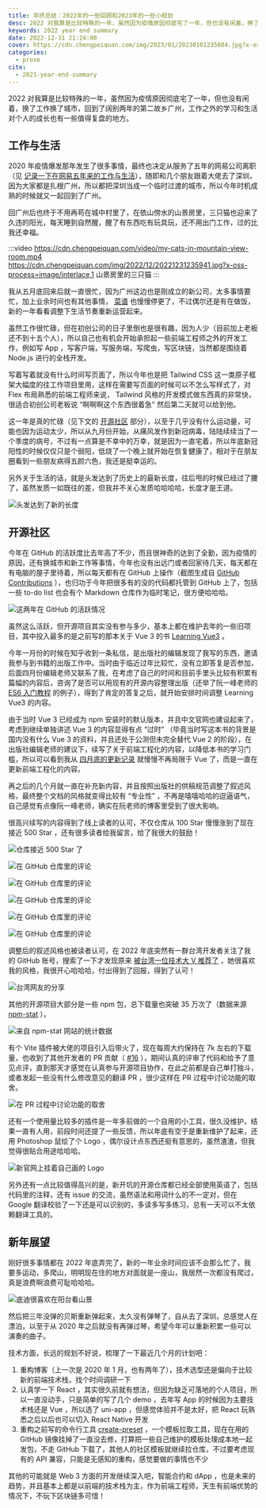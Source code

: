 ```yaml
---
title: 年终总结：2022年的一些回顾和2023年的一些小规划
desc: 2022 对我算是比较特殊的一年，虽然因为疫情原因彻底宅了一年，但也没有闲着，换了工作换了城市，回到了阔别两年的第二故乡广州，工作之外的学习和生活对个人的成长也有一些值得复盘的地方。
keywords: 2022 year end summary
date: 2022-12-31 21:24:00
cover: https://cdn.chengpeiquan.com/img/2023/01/20230101235604.jpg?x-oss-process=image/interlace,1
categories:
  - prose
cite:
  - 2021-year-end-summary
---
```


2022 对我算是比较特殊的一年，虽然因为疫情原因彻底宅了一年，但也没有闲着，换了工作换了城市，回到了阔别两年的第二故乡广州，工作之外的学习和生活对个人的成长也有一些值得复盘的地方。

## 工作与生活

2020 年疫情爆发那年发生了很多事情，最终也决定从服务了五年的网易公司离职（见 [记录一下在网易五年来的工作与生活](https://chengpeiquan.com/topic/netease)），随即和几个朋友跟着大佬去了深圳，因为大家都是扎根广州，所以都把深圳当成一个临时过渡的城市，所以今年时机成熟的时候就又一起回到了广州。

回广州后也终于不用再苟在城中村里了，在依山傍水的山景房里，三只猫也迎来了久违的阳光，每天睡到自然醒，醒了有东西吃有玩具玩，还不用出门工作，过的比我还幸福。

:::video
https://cdn.chengpeiquan.com/video/my-cats-in-mountain-view-room.mp4
https://cdn.chengpeiquan.com/img/2022/12/20221231235941.jpg?x-oss-process=image/interlace,1
山景房里的三只猫
:::

我从五月底回来后就一直很忙，因为广州这边也是刚成立的新公司，太多事情要忙，加上业余时间也有其他事情， [菜谱](https://chengpeiquan.com/cookbook) 也慢慢停更了，不过偶尔还是有在做饭，新的一年看看调整下生活节奏重新运营起来。

虽然工作很忙碌，但在初创公司的日子里倒也是很有趣，因为人少（目前加上老板还不到十五个人），所以自己也有机会开始承担起一些前端工程师之外的开发工作，例如写 App ，写客户端，写服务端，写爬虫，写区块链，当然都是围绕着 Node.js 进行的全栈开发。

写着写着就没有什么时间写页面了，所以今年也是把 Tailwind CSS 这一类原子框架大幅度的往工作项目里用，这样在需要写页面的时候可以不怎么写样式了，对 Flex 布局熟悉的前端工程师来说， Tailwind 风格的开发模式做东西真的非常快，很适合初创公司老板说 “啊啊啊这个东西很着急” 然后第二天就可以给到他。

这一年是真的忙碌（见下文的 [开源社区](#开源社区) 部分），以至于几乎没有什么运动量，可能也因为运动太少，所以从九月份开始，从痛风发作到新冠病毒，陆陆续续当了一个季度的病号，不过有一点算是不幸中的万幸，就是因为一直宅着，所以年底新冠阳性的时候仅仅只是个弱阳，低烧了一个晚上就开始在恢复健康了，相对于在朋友圈看到一些朋友病得五颜六色，我还是挺幸运的。

另外关于生活的话，就是头发达到了历史上的最新长度，往后甩的时候已经过了腰了，虽然发质一如既往的差，但我并不关心发质哈哈哈哈，长度才是王道。

![头发达到了新的长度](https://cdn.chengpeiquan.com/img/2023/01/20230101231241.jpg?x-oss-process=image/interlace,1)

## 开源社区

今年在 GitHub 的活跃度比去年高了不少，而且很神奇的达到了全勤，因为疫情的原因，还有换城市和新工作等事情，今年也没有出远门或者回家待几天，每天都在有电脑的屋子里待着，所以每天都有在 GitHub 上操作（截图生成自 [GitHub Contributions](https://github-contributions.vercel.app/) ），也归功于今年把很多有的没的代码都托管到 GitHub 上了，包括一些 to-do list 也会有个 Markdown 仓库作为临时笔记，很方便哈哈哈。

![这两年在 GitHub 的活跃情况](https://cdn.chengpeiquan.com/img/2022/12/20221231235848.jpg?x-oss-process=image/interlace,1)

虽然这么活跃，但开源项目其实没有参与多少，基本上都在维护去年的一些旧项目，其中投入最多的是之前写的那本关于 Vue 3 的书 [Learning Vue3](https://github.com/chengpeiquan/learning-vue3) 。

今年一月份的时候在知乎收到一条私信，是出版社的编辑发现了我写的东西，邀请我参与到书籍的出版工作中。当时由于临近过年比较忙，没有立即答复是否参加，后面四月份编辑老师又联系了我，在考虑了自己的时间和目前手里头比较有积累有篇幅的内容后，咨询了是否可以用现有的开源内容整理出版（还举了阮一峰老师的 [ES6 入门教程](https://es6.ruanyifeng.com) 的例子），得到了肯定的答复之后，就开始安排时间调整 Learning Vue3 的内容。

由于当时 Vue 3 已经成为 npm 安装时的默认版本，并且中文官网也建设起来了，考虑到继续单独讲述 Vue 3 的内容显得有点 “过时” （毕竟当时写这本书的背景是国内没有什么 Vue 3 的资料，并且还处于公测但未完全替代 Vue 2 的阶段），在出版社编辑老师的建议下，续写了关于前端工程化的内容，以降低本书的学习门槛，所以可以看到我从 [四月底的更新记录](https://vue3.chengpeiquan.com/changelog.html#_2022-04-30) 就慢慢不再局限于 Vue 了，而是一直在更新前端工程化的内容。

再之后的几个月就一直在补充新内容，并且按照出版社的供稿规范调整了叙述风格，最终整个文档的风格就变得比较有 “专业性” ，不再是嘻嘻哈哈的逗逼语气，自己感觉有点像阮一峰老师，确实在阮老师的博客里受到了很大影响。

很高兴续写的内容得到了线上读者的认可，不仅仓库从 100 Star 慢慢涨到了现在接近 500 Star ，还有很多读者给我留言，给了我很大的鼓励！

![仓库接近 500 Star 了](https://cdn.chengpeiquan.com/img/2023/01/20230101232239.jpg?x-oss-process=image/interlace,1)

![在 GitHub 仓库里的评论](https://cdn.chengpeiquan.com/img/2023/01/20230101223359.jpg?x-oss-process=image/interlace,1)

![在 GitHub 仓库里的评论](https://cdn.chengpeiquan.com/img/2023/01/20230101223358.jpg?x-oss-process=image/interlace,1)

![在 GitHub 仓库里的评论](https://cdn.chengpeiquan.com/img/2023/01/20230101223357.jpg?x-oss-process=image/interlace,1)

![在 GitHub 仓库里的评论](https://cdn.chengpeiquan.com/img/2023/01/20230101223356.jpg?x-oss-process=image/interlace,1)

![在 GitHub 仓库里的评论](https://cdn.chengpeiquan.com/img/2023/01/20230101223355.jpg?x-oss-process=image/interlace,1)

调整后的叙述风格也被读者认可，在 2022 年底突然有一群台湾开发者关注了我的 GitHub 账号，搜索了一下才发现原来 [被台湾一位技术大 V 推荐了](https://www.facebook.com/mukispace/posts/pfbid02QNhZR5DkCAZvtkyJWJuHSSBtW2qPtoUJajQo59sRQbAG2zyRUqcskwGNPxcCEHB3l) ，她很喜欢我的风格，我很开心哈哈哈，付出得到了回报，得到了认可！

![台湾网友的分享](https://cdn.chengpeiquan.com/img/2023/01/20230101224000.jpg?x-oss-process=image/interlace,1)

其他的开源项目大部分是一些 npm 包，总下载量也突破 35 万次了（数据来源 [npm-stat](https://npm-stat.com/charts.html?author=chengpeiquan&from=2019-12-31&to=2022-12-31) ）。

![来自 npm-stat 网站的统计数据](https://cdn.chengpeiquan.com/img/2023/01/20230101224519.jpg?x-oss-process=image/interlace,1)

有个 Vite 插件被大佬的项目引入后带火了，现在每周大约保持在 7k 左右的下载量，也收到了其他开发者的 PR 贡献（ [#16](https://github.com/chengpeiquan/vite-plugin-banner/pull/16) ），期间认真的评审了代码和给予了意见点评，直到那天才感觉在认真参与开源项目协作，在此之前都是自己单打独斗，或者发起一些没有什么修改意见的翻译 PR ，很少这样在 PR 过程中讨论功能的取舍。

![在 PR 过程中讨论功能的取舍](https://cdn.chengpeiquan.com/img/2023/01/20230101225852.jpg?x-oss-process=image/interlace,1)

还有一个使用量比较多的插件是一年多前做的一个自用的小工具，很久没维护，结果一直有人用，前段时间还提了一些反馈，所以年底有空于是重新维护了起来，还用 Photoshop 鼠绘了个 Logo ，偶尔设计点东西还挺有意思的，虽然渣渣，但我觉得很贴合用途哈哈哈。

![新官网上挂着自己画的 Logo](https://cdn.chengpeiquan.com/img/2023/01/20230101230308.jpg?x-oss-process=image/interlace,1)

另外还有一点比较值得高兴的是，新开坑的开源仓库都已经全部使用英语了，包括代码里的注释，还有 issue 的交流，虽然语法和用词什么的不一定对，但在 Google 翻译校验了一下还是可以识别的，多读多写多练习，总有一天可以不太依赖翻译工具的。

## 新年展望

刚好很多事情都在 2022 年底弄完了，新的一年业余时间应该不会那么忙了，我要多运动，多爬山，明明现在住的地方对面就是一座山，我居然一次都没有爬过，真是浪费啊浪费可耻哈哈哈。

![底迪很喜欢在阳台看山景](https://cdn.chengpeiquan.com/img/2023/01/20230101231242.jpg?x-oss-process=image/interlace,1)

然后把三年没弹的贝斯重新弹起来，太久没有弹琴了，自从去了深圳，总感觉人在漂泊，以至于从 2020 年之后就没有再弹过琴，希望今年可以重新积累一些可以演奏的曲子。

技术方面，长远的规划不好说，梳理了一下最近几个月的计划吧：

1. 重构博客（上一次是 2020 年 1 月，也有两年了），技术选型还是偏向于比较新的前端技术栈，找个时间调研一下
2. 认真学一下 React ，其实很久前就有想法，但因为缺乏可落地的个人项目，所以一直没动手，只是简单的写了几个 demo ，去年写 App 的时候因为主要技术栈还是 Vue ，所以选了 uni-app ，但感觉体验并不是太好，把 React 玩熟悉之后以后也可以切入 React Native 开发
3. 重构之前写的命令行工具 [create-preset](https://github.com/awesome-starter/create-preset) ，一个模板拉取工具，现在在用的 GitHub 镜像挂掉了一直没去修，打算把一些自己维护的模板处理成本地一起发包，不走 GitHub 下载了，其他人的社区模板就继续拉仓库，不过要考虑现有的 API 兼容，只能是无感知的重构，感觉要做的事情也不少

其他的可能就是 Web 3 方面的开发继续深入吧，智能合约和 dApp ，也是未来的趋势，并且基本上都是以前端的技术栈为主，作为前端工程师，天生有前端优势的情况下，不玩下区块链多可惜！
